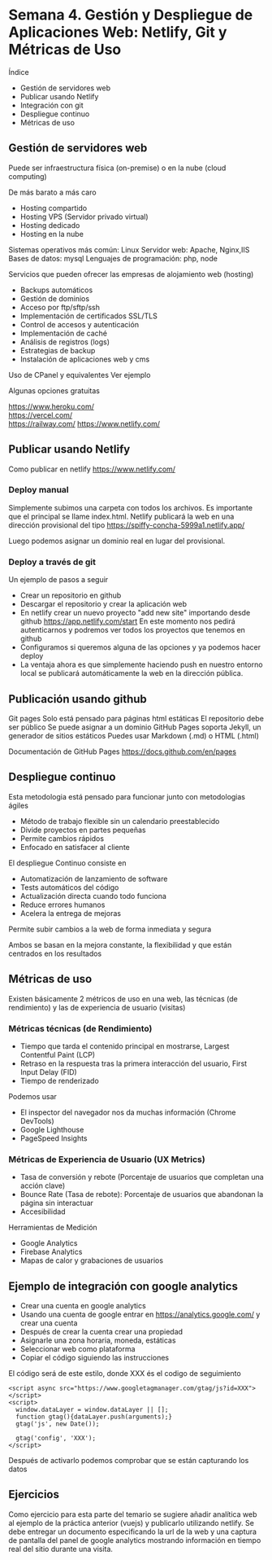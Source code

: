 # Semana 4. Gestión y Despliegue de Aplicaciones Web: Netlify, Git y Métricas de Uso

Índice 

- Gestión de servidores web
- Publicar usando Netlify 
- Integración con git
- Despliegue continuo
- Métricas de uso


## Gestión de servidores web

Puede ser infraestructura física (on-premise) o en la nube (cloud computing)  

De más barato a más caro 

- Hosting compartido 
- Hosting VPS (Servidor privado virtual)
- Hosting dedicado 
- Hosting en la nube

Sistemas operativos más común: Linux 
Servidor web: Apache, Nginx,IIS
Bases de datos: mysql
Lenguajes de programación: php, node

Servicios que pueden ofrecer las empresas de alojamiento web (hosting)

- Backups automáticos
- Gestión de dominios  
- Acceso por ftp/sftp/ssh  
- Implementación de certificados SSL/TLS  
- Control de accesos y autenticación  
- Implementación de caché  
- Análisis de registros (logs)
- Estrategias de backup
- Instalación de aplicaciones web y cms

Uso de CPanel y equivalentes
Ver ejemplo

Algunas opciones gratuitas 

https://www.heroku.com/  
https://vercel.com/  
https://railway.com/
https://www.netlify.com/


## Publicar usando Netlify 


Como publicar en netlify 
https://www.netlify.com/

### Deploy manual
Simplemente subimos una carpeta con todos los archivos. Es importante que el principal se llame index.html. Netlify publicará la web en una dirección provisional del tipo https://spiffy-concha-5999a1.netlify.app/

Luego podemos asignar un dominio real en lugar del provisional.

### Deploy a través de git

Un ejemplo de pasos a seguir
- Crear un repositorio en github
- Descargar el repositorio y crear la aplicación web 
- En netlify crear un nuevo proyecto "add new site" importando desde github 
https://app.netlify.com/start
En este momento nos pedirá autenticarnos y podremos ver todos los proyectos que tenemos en github
- Configuramos si queremos alguna de las opciones y ya podemos hacer deploy
- La ventaja ahora es que simplemente haciendo push en nuestro entorno local se publicará automáticamente la web en la dirección pública.


## Publicación usando github

Git pages 
Solo está pensado para páginas html estáticas
El repositorio debe ser público
Se puede asignar a un dominio
GitHub Pages soporta Jekyll, un generador de sitios estáticos
Puedes usar Markdown (.md) o HTML (.html)

Documentación de GitHub Pages
https://docs.github.com/en/pages


## Despliegue continuo

Esta metodologia está pensado para funcionar junto con metodologias ágiles

- Método de trabajo flexible sin un calendario preestablecido
- Divide proyectos en partes pequeñas
- Permite cambios rápidos
- Enfocado en satisfacer al cliente


El despliegue Continuo consiste en

- Automatización de lanzamiento de software
- Tests automáticos del código
- Actualización directa cuando todo funciona
- Reduce errores humanos
- Acelera la entrega de mejoras

Permite subir cambios a la web de forma inmediata y segura

Ambos se basan en la mejora constante, la flexibilidad y que están centrados en los resultados

## Métricas de uso

Existen básicamente 2 métricos de uso en una web, las técnicas (de rendimiento) y las de experiencia de usuario (visitas)

### Métricas técnicas (de Rendimiento)

- Tiempo que tarda el contenido principal en mostrarse, Largest Contentful Paint (LCP)
- Retraso en la respuesta tras la primera interacción del usuario, First Input Delay (FID)
- Tiempo de renderizado

Podemos usar 

- El inspector del navegador nos da muchas información (Chrome DevTools)
- Google Lighthouse
- PageSpeed Insights

###  Métricas de Experiencia de Usuario (UX Metrics)

- Tasa de conversión y rebote (Porcentaje de usuarios que completan una acción clave)
- Bounce Rate (Tasa de rebote): Porcentaje de usuarios que abandonan la página sin interactuar
- Accesibilidad 


Herramientas de Medición

- Google Analytics
- Firebase Analytics
- Mapas de calor y grabaciones de usuarios

## Ejemplo de integración con google analytics 

- Crear una cuenta en google analytics 
- Usando una cuenta de google entrar en https://analytics.google.com/ y crear una cuenta 
- Después de crear la cuenta crear una propiedad
- Asignarle una zona horaria, moneda, estáticas 
- Seleccionar web como plataforma 
- Copiar el código siguiendo las instrucciones 

El código será de este estilo, donde XXX és el codigo de seguimiento

```
<script async src="https://www.googletagmanager.com/gtag/js?id=XXX"></script>
<script>
  window.dataLayer = window.dataLayer || [];
  function gtag(){dataLayer.push(arguments);}
  gtag('js', new Date());

  gtag('config', 'XXX');
</script>
```

Después de activarlo podemos comprobar que se están capturando los datos

## Ejercicios

Como ejercicio para esta parte del temario se sugiere añadir analítica web al ejemplo de la práctica anterior (vuejs) y publicarlo utilizando netlify. 
Se debe entregar un documento especificando la url de la web y una captura de pantalla del panel de google analytics mostrando información en tiempo real del sitio durante una visita.



